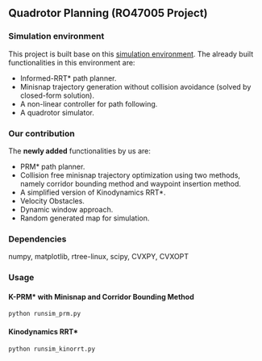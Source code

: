## Quadrotor Planning (RO47005 Project)

### Simulation environment
This project is built base on this [simulation environment](https://github.com/Bharath2/Quadrotor-Simulation).  The already built functionalities in this environment are:

- Informed-RRT* path planner.
- Minisnap trajectory generation without collision avoidance (solved by closed-form solution).
- A non-linear controller for path following.
- A quadrotor simulator.

### Our contribution
The **newly added** functionalities by us are:

- PRM* path planner.
- Collision free minisnap trajectory optimization using two methods, namely corridor bounding method and waypoint insertion method.
- A simplified version of Kinodynamics RRT*.
- Velocity Obstacles.
- Dynamic window approach.
- Random generated map for simulation.

### Dependencies
numpy, matplotlib, rtree-linux, scipy, CVXPY, CVXOPT

### Usage
#### K-PRM* with Minisnap and Corridor Bounding Method
```
python runsim_prm.py
```
#### Kinodynamics RRT*
```
python runsim_kinorrt.py
```
